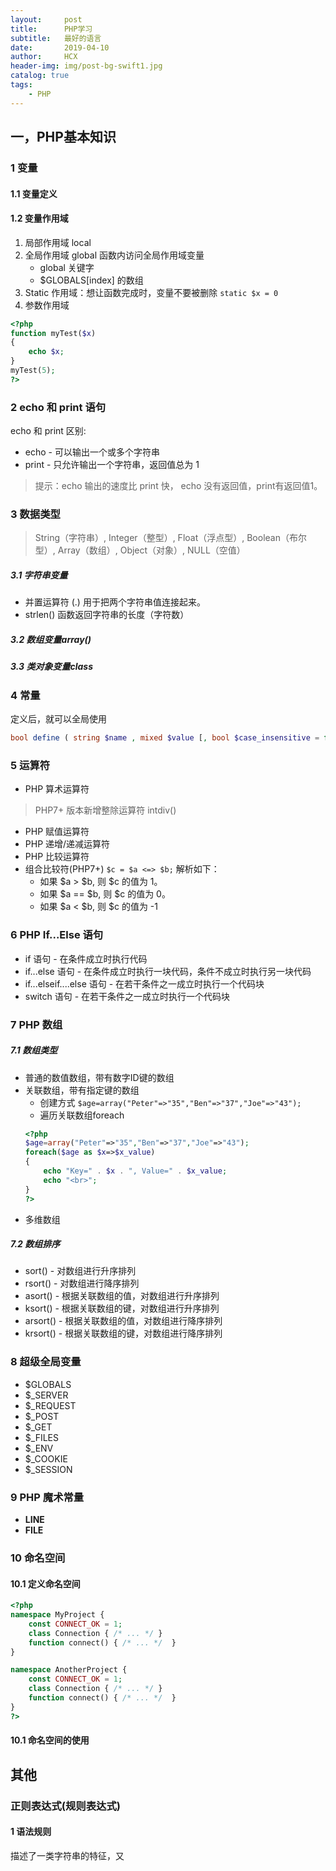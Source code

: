 ```yaml
---
layout:     post
title:      PHP学习
subtitle:   最好的语言
date:       2019-04-10
author:     HCX
header-img: img/post-bg-swift1.jpg
catalog: true
tags:
    - PHP
---
```

## 一，PHP基本知识
### 1 变量
#### 1.1 变量定义
#### 1.2 变量作用域
1. 局部作用域 local
2. 全局作用域 global
	函数内访问全局作用域变量
	- global 关键字
	- $GLOBALS[index] 的数组
3. Static 作用域：想让函数完成时，变量不要被删除
	`static $x = 0`
4. 参数作用域
```php
<?php
function myTest($x)
{
    echo $x;
}
myTest(5);
?>
```
### 2 echo 和 print 语句
echo 和 print 区别:
- echo - 可以输出一个或多个字符串
- print - 只允许输出一个字符串，返回值总为 1

> 提示：echo 输出的速度比 print 快， echo 没有返回值，print有返回值1。

### 3 数据类型
> String（字符串）, Integer（整型）, Float（浮点型）, Boolean（布尔型）, Array（数组）, Object（对象）, NULL（空值）

##### 3.1 字符串变量
- 并置运算符 (.) 用于把两个字符串值连接起来。
- strlen() 函数返回字符串的长度（字符数）
##### 3.2 数组变量array()
##### 3.3 类对象变量class
### 4  常量
定义后，就可以全局使用
```php
bool define ( string $name , mixed $value [, bool $case_insensitive = false ] )
```
### 5  运算符
- PHP 算术运算符
> PHP7+ 版本新增整除运算符 intdiv()

- PHP 赋值运算符
- PHP 递增/递减运算符
- PHP 比较运算符
- 组合比较符(PHP7+)
    `$c = $a <=> $b;`
    解析如下：
    - 如果 $a > $b, 则 $c 的值为 1。
    - 如果 $a == $b, 则 $c 的值为 0。
    - 如果 $a < $b, 则 $c 的值为 -1

### 6 PHP If...Else 语句
- if 语句 - 在条件成立时执行代码
- if...else 语句 - 在条件成立时执行一块代码，条件不成立时执行另一块代码
- if...elseif....else 语句 - 在若干条件之一成立时执行一个代码块
- switch 语句 - 在若干条件之一成立时执行一个代码块

### 7 PHP 数组
##### 7.1 数组类型
- 普通的数值数组，带有数字ID键的数组
- 关联数组，带有指定键的数组
    - 创建方式
    `$age=array("Peter"=>"35","Ben"=>"37","Joe"=>"43");`
    - 遍历关联数组foreach
    ```php 
    <?php
    $age=array("Peter"=>"35","Ben"=>"37","Joe"=>"43");
    foreach($age as $x=>$x_value)
    {
        echo "Key=" . $x . ", Value=" . $x_value;
        echo "<br>";
    }
    ?>
    ```
- 多维数组
##### 7.2 数组排序
- sort() - 对数组进行升序排列
- rsort() - 对数组进行降序排列
- asort() - 根据关联数组的值，对数组进行升序排列
- ksort() - 根据关联数组的键，对数组进行升序排列
- arsort() - 根据关联数组的值，对数组进行降序排列
- krsort() - 根据关联数组的键，对数组进行降序排列
### 8 超级全局变量
- $GLOBALS
- $_SERVER
- $_REQUEST
- $_POST
- $_GET
- $_FILES
- $_ENV
- $_COOKIE
- $_SESSION
### 9 PHP 魔术常量
- __LINE__
- __FILE__
### 10 命名空间
#### 10.1 定义命名空间
```php
<?php
namespace MyProject {
    const CONNECT_OK = 1;
    class Connection { /* ... */ }
    function connect() { /* ... */  }
}

namespace AnotherProject {
    const CONNECT_OK = 1;
    class Connection { /* ... */ }
    function connect() { /* ... */  }
}
?>
```
#### 10.1 命名空间的使用

## 其他
### 正则表达式(规则表达式)
#### 1 语法规则
描述了一类字符串的特征，又
